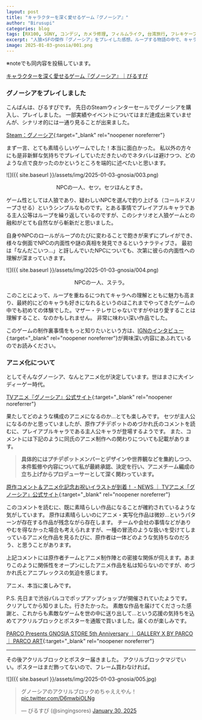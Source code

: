 ```yaml
---
layout: post
title: "キャラクターを深く愛せるゲーム『グノーシア』"
author: "Birusupi"
categories: blog
tags: [RX100, SONY, コンデジ, カメラ修理, フィルムライク, 台湾旅行, フレキケーブル, ガジェット, 作例紹介, 写真日記]
excerpt: "人狼×SFの傑作『グノーシア』をプレイした感想。ループする物語の中で、キャラクターへの愛着が深まる稀有なゲーム体験。"
image: 2025-01-03-gnosia/001.png
---
```

※noteでも同内容を投稿しています。

[キャラクターを深く愛せるゲーム『グノーシア』｜びるすぴ](https://note.com/vonflume/n/ncdd7e2f01111)

### グノーシアをプレイしました

こんばんは、びるすぴです。
先日のSteamウィンターセールでグノーシアを購入し、プレイしました。
一部実績やイベントについてはまだ達成出来ていませんが、シナリオ的には一通り見ることが出来ました。

[Steam：グノーシア](https://store.steampowered.com/app/1608290/_/){:target="_blank" rel="noopener noreferrer"}

まず一言、とても素晴らしいゲームでした！本当に面白かった。
私以外の方々にも是非新鮮な気持ちでプレイしていただきたいのでネタバレは避けつつ、どのような点で良かったのかというところを端的に述べたいと思います。

![]({{ site.baseurl }}/assets/img/2025-01-03-gnosia/003.png)
<div style="text-align: center;">NPCの一人、セツ。セツほんとすき。</div>

ゲーム性としては人狼であり、疑わしいNPCを選んで釣り上げる（コールドスリープさせる）というシンプルなものです。とある事情でプレイアブルキャラである主人公等はループを繰り返しているのですが、このシナリオと人狼ゲームとの融和がとても自然ながら斬新だと思いました。

自身やNPCのロールがループのたびに変わることで飽きが来ずにプレイができ、様々な側面でNPCの内面性や謎の真相を発見できるというナラティブさ。
最初は「なんだこいつ…」と訝しんでいたNPCについても、次第に彼らの内面性への理解が深まっていきます。

![]({{ site.baseurl }}/assets/img/2025-01-03-gnosia/004.png)
<div style="text-align: center;">NPCの一人、ステラ。</div>

このことによって、ループを重ねるにつれてキャラへの理解とともに魅力も高まり、最終的にどのキャラも好きになれるというのはこれまでやってきたゲームの中でも初めての体験でした。マザー・テレサじゃないですがやはり愛することは理解すること、なのかもしれません。
非常に味わい深い作品でした。

このゲームの制作裏事情をもっと知りたいという方は、[IGNのインタビュー](https://jp.ign.com/gnosia/17911/interview/1){:target="_blank" rel="noopener noreferrer"}が興味深い内容にあふれているのでお読みください。

### アニメ化について

としてそんなグノーシア、なんとアニメ化が決定しています。世はまさに大インディーゲー時代。

[TVアニメ『グノーシア』公式サイト](https://gnosia-anime.com/){:target="_blank" rel="noopener noreferrer"}

果たしてどのような構成のアニメになるのか…とても楽しみです。
セツが主人公になるのかと思っていましたが、原作プチデポットのめづかれ氏のコメントを読むに、プレイアブルキャラである主人公キャラが登場するようです。
また、コメントには下記のように同氏のアニメ制作への関わりについても記載があります。

> **具体的にはプチデポットメンバーとデザインや世界観などを集約しつつ、本件監修や内容について私が最終承認、決定を行い、アニメチーム編成の立ち上げからプロデューサーとして深く関わっています。**

[原作コメント＆アニメ化記念お祝いイラストが到着！ - NEWS ｜ TVアニメ「グノーシア」公式サイト](https://gnosia-anime.com/news/?id=66735){:target="_blank" rel="noopener noreferrer"}

このコメントを読むに、既に素晴らしい作品になることが確約されているような気がしています。
原作は素晴らしいのにアニメ・実写化作品は微妙…というパターンが存在する作品が残念ながら存在します。
チームや会社の事情などがありやむを得なかった場合も考えられますが、一種の冒涜のような扱いを受けてしまっているアニメ化作品を見るたびに、原作者は一体どのような気持ちなのだろう、と思うことがあります。

上記コメントには原作者チームとアニメ制作陣との密接な関係が伺えます。あまりこのように関係性をオープンにしたアニメ作品を私は知らないのですが、めづかれ氏とアニプレックスの気迫を感じます。

アニメ、本当に楽しみです。

P.S.
先日まで渋谷パルコでポップアップショップが開催されていたようです。
クリアしてから知りました。行きたかった。
素敵な作品を届けてくださった感謝と、これからも素敵なゲームを世の中に送り出して…という応援の気持ちを込めてアクリルブロックとポスターを通販で買いました。届くのが楽しみです。

[PARCO Presents GNOSIA STORE 5th Anniversary ｜ GALLERY X BY PARCO ｜ PARCO ART](https://art.parco.jp/galleryx/detail/?id=1604){:target="_blank" rel="noopener noreferrer"}

---

その後アクリルブロックとポスター届きました。
アクリルブロックマジでいい。ポスターはまだ飾ってないので、フレーム買わなければ。

![]({{ site.baseurl }}/assets/img/2025-01-03-gnosia/005.jpg)

<blockquote class="twitter-tweet"><p lang="ja" dir="ltr">グノーシアのアクリルブロックめちゃええやん！ <a href="https://t.co/D6mwbiOLNg">pic.twitter.com/D6mwbiOLNg</a></p>&mdash; びるすぴ (@singingsores) <a href="https://twitter.com/singingsores/status/1884932664572137672?ref_src=twsrc%5Etfw">January 30, 2025</a></blockquote> <script async src="https://platform.twitter.com/widgets.js" charset="utf-8"></script>